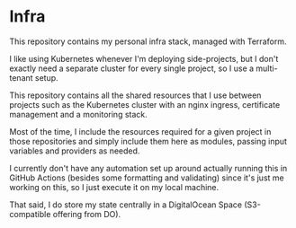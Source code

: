 # Infra

This repository contains my personal infra stack, managed with Terraform.

I like using Kubernetes whenever I'm deploying side-projects, but I don't exactly need a separate cluster for every single project, so I use a multi-tenant setup.

This repository contains all the shared resources that I use between projects such as the Kubernetes cluster with an nginx ingress, certificate management and a monitoring stack.

Most of the time, I include the resources required for a given project in those repositories and simply include them here as modules, passing input variables and providers as needed.

I currently don't have any automation set up around actually running this in GitHub Actions (besides some formatting and validating) since it's just me working on this, so I just execute it on my local machine.

That said, I do store my state centrally in a DigitalOcean Space (S3-compatible offering from DO).
